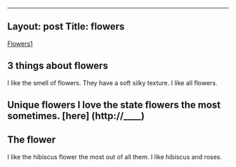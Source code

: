 
---
Layout: post
Title: flowers
---

[Flowers1](/images/Flower1.jpg)

## 3 things about flowers 

I like the smell of flowers. They have a soft silky texture. I like all flowers.

## Unique flowers I love the state flowers the most sometimes. [here] (http://____)

## The flower

I like the hibiscus flower the most out of all them. I like hibiscus and roses. 

